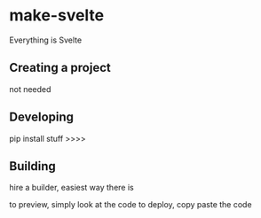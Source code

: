 # make-svelte

Everything is Svelte

## Creating a project

not needed

## Developing

pip install stuff >>>>

## Building

hire a builder, easiest way there is

to preview, simply look at the code
to deploy, copy paste the code
